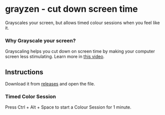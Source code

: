 # grayzen - cut down screen time

Grayscales your screen, but allows timed colour sessions when you feel like it.

### Why Grayscale your screen?
Grayscaling helps you cut down on screen time by making your computer screen less stimulating. Learn more in [this video](https://www.youtube.com/watch?v=FtqhKmotIxI).

## Instructions
Download it from [releases](https://github.com/sa-/grayzen/releases) and open the file.

### Timed Color Session
Press Ctrl + Alt + Space to start a Colour Session for 1 minute.
